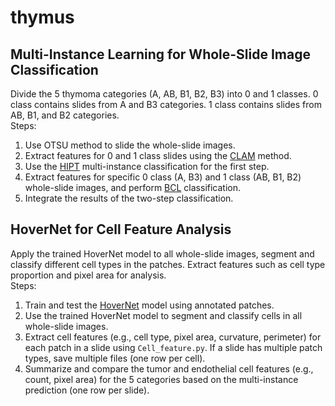 # thymus

## Multi-Instance Learning for Whole-Slide Image Classification
Divide the 5 thymoma categories (A, AB, B1, B2, B3) into 0 and 1 classes. 0 class contains slides from A and B3 categories. 1 class contains slides from AB, B1, and B2 categories.  
Steps:  
1. Use OTSU method to slide the whole-slide images.
2. Extract features for 0 and 1 class slides using the [CLAM](https://github.com/mahmoodlab/CLAM.git) method. 
3. Use the [HIPT](https://github.com/mahmoodlab/HIPT.git) multi-instance classification for the first step. 
4. Extract features for specific 0 class (A, B3) and 1 class (AB, B1, B2) whole-slide images, and perform [BCL](https://github.com/Zero-We/BCL.git) classification.
5. Integrate the results of the two-step classification.  
  
## HoverNet for Cell Feature Analysis
Apply the trained HoverNet model to all whole-slide images, segment and classify different cell types in the patches. Extract features such as cell type proportion and pixel area for analysis.  
Steps:
1. Train and test the [HoverNet](https://github.com/vqdang/hover_net.git) model using annotated patches. 
2. Use the trained HoverNet model to segment and classify cells in all whole-slide images.
3. Extract cell features (e.g., cell type, pixel area, curvature, perimeter) for each patch in a slide using `Cell_feature.py`. If a slide has multiple patch types, save multiple files (one row per cell).
4. Summarize and compare the tumor and endothelial cell features (e.g., count, pixel area) for the 5 categories based on the multi-instance prediction (one row per slide).
